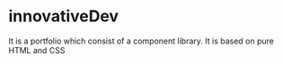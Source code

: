 # innovativeDev
It is a portfolio which consist of a component library. It is based on pure HTML and CSS 
